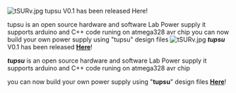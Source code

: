 ![tSURv.jpg](https://pictr.com/images/2018/07/15/tSURv.jpg)
tupsu V0.1 has been released Here!

tupsu is an open source hardware and software Lab Power supply
it supports arduino and C++ code runing on atmega328 avr chip
you can now build your own power supply using "tupsu" design files 
![tSURv.jpg](https://pictr.com/images/2018/07/15/tSURv.jpg)
***tupsu*** V0.1 has been released [**Here**](https://github.com/EslamEldeknawy/tupsu)!

***tupsu*** is an open source hardware and software Lab Power supply
it supports arduino and C++ code runing on atmega328 avr chip

you can now build your own power supply using "**tupsu**" design files 
[**Here**](https://drive.google.com/drive/folders/13B2LDXFtgfuueqFDiM3VOX6_jLHPJZoM?usp=sharing)!
